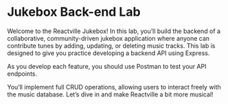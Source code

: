# Jukebox Back-end Lab
Welcome to the Reactville Jukebox! In this lab, you’ll build the backend of a collaborative, community-driven jukebox application where anyone can contribute tunes by adding, updating, or deleting music tracks. This lab is designed to give you practice developing a backend API using Express.

As you develop each feature, you should use Postman to test your API endpoints.

You’ll implement full CRUD operations, allowing users to interact freely with the music database. Let’s dive in and make Reactville a bit more musical!